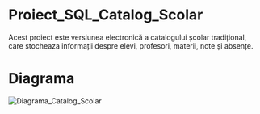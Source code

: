 # Proiect_SQL_Catalog_Scolar
Acest proiect este versiunea electronică a catalogului școlar tradițional, care stocheaza informații despre elevi, profesori, materii, note și absențe.

# Diagrama
![Diagrama_Catalog_Scolar](https://github.com/LilianaAntal/Proiect_SQL_Catalog_Scolar/assets/28876531/97698b6b-e677-4113-bd05-1147c355c54a)
